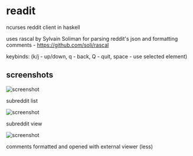 # readit

ncurses reddit client in haskell

uses rascal by Sylvain Soliman for parsing reddit's json and formatting comments - https://github.com/soli/rascal

keybinds: (k/j - up/down, q - back, Q - quit, space - use selected element)

## screenshots

![screenshot](http://i.imgur.com/0nEfqT5.png)

subreddit list 

![screenshot](http://i.imgur.com/iUXYpN5.png)

subreddit view

![screenshot](http://i.imgur.com/4fpDuib.png)

comments formatted and opened with external viewer (less)
